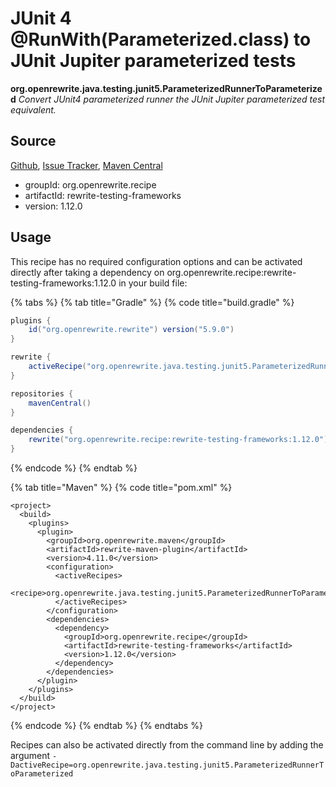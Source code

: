 # JUnit 4 @RunWith\(Parameterized.class\) to JUnit Jupiter parameterized tests

 **org.openrewrite.java.testing.junit5.ParameterizedRunnerToParameterized** _Convert JUnit4 parameterized runner the JUnit Jupiter parameterized test equivalent._

## Source

[Github](https://github.com/openrewrite/rewrite-testing-frameworks), [Issue Tracker](https://github.com/openrewrite/rewrite-testing-frameworks/issues), [Maven Central](https://search.maven.org/artifact/org.openrewrite.recipe/rewrite-testing-frameworks/1.12.0/jar)

* groupId: org.openrewrite.recipe
* artifactId: rewrite-testing-frameworks
* version: 1.12.0

## Usage

This recipe has no required configuration options and can be activated directly after taking a dependency on org.openrewrite.recipe:rewrite-testing-frameworks:1.12.0 in your build file:

{% tabs %}
{% tab title="Gradle" %}
{% code title="build.gradle" %}
```groovy
plugins {
    id("org.openrewrite.rewrite") version("5.9.0")
}

rewrite {
    activeRecipe("org.openrewrite.java.testing.junit5.ParameterizedRunnerToParameterized")
}

repositories {
    mavenCentral()
}

dependencies {
    rewrite("org.openrewrite.recipe:rewrite-testing-frameworks:1.12.0")
}
```
{% endcode %}
{% endtab %}

{% tab title="Maven" %}
{% code title="pom.xml" %}
```markup
<project>
  <build>
    <plugins>
      <plugin>
        <groupId>org.openrewrite.maven</groupId>
        <artifactId>rewrite-maven-plugin</artifactId>
        <version>4.11.0</version>
        <configuration>
          <activeRecipes>
            <recipe>org.openrewrite.java.testing.junit5.ParameterizedRunnerToParameterized</recipe>
          </activeRecipes>
        </configuration>
        <dependencies>
          <dependency>
            <groupId>org.openrewrite.recipe</groupId>
            <artifactId>rewrite-testing-frameworks</artifactId>
            <version>1.12.0</version>
          </dependency>
        </dependencies>
      </plugin>
    </plugins>
  </build>
</project>
```
{% endcode %}
{% endtab %}
{% endtabs %}

Recipes can also be activated directly from the command line by adding the argument `-DactiveRecipe=org.openrewrite.java.testing.junit5.ParameterizedRunnerToParameterized`

